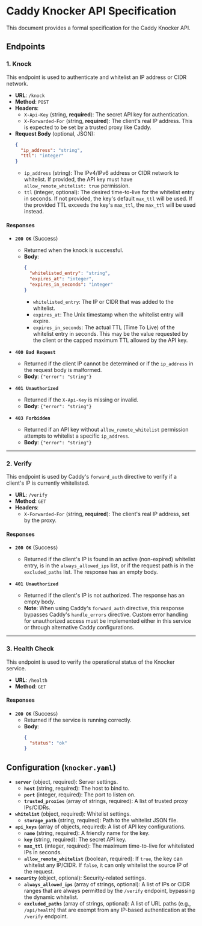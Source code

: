# Caddy Knocker API Specification

This document provides a formal specification for the Caddy Knocker API.

## Endpoints

### 1. Knock

This endpoint is used to authenticate and whitelist an IP address or CIDR network.

*   **URL**: `/knock`
*   **Method**: `POST`
*   **Headers**:
    *   `X-Api-Key` (string, **required**): The secret API key for authentication.
    *   `X-Forwarded-For` (string, **required**): The client's real IP address. This is expected to be set by a trusted proxy like Caddy.
*   **Request Body** (optional, JSON):
    ```json
    {
      "ip_address": "string",
      "ttl": "integer"
    }
    ```
    *   `ip_address` (string): The IPv4/IPv6 address or CIDR network to whitelist. If provided, the API key must have `allow_remote_whitelist: true` permission.
    *   `ttl` (integer, optional): The desired time-to-live for the whitelist entry in seconds. If not provided, the key's default `max_ttl` will be used. If the provided TTL exceeds the key's `max_ttl`, the `max_ttl` will be used instead.

#### Responses

*   **`200 OK`** (Success)
    *   Returned when the knock is successful.
    *   **Body**:
        ```json
        {
          "whitelisted_entry": "string",
          "expires_at": "integer",
          "expires_in_seconds": "integer"
        }
        ```
        *   `whitelisted_entry`: The IP or CIDR that was added to the whitelist.
        *   `expires_at`: The Unix timestamp when the whitelist entry will expire.
        *   `expires_in_seconds`: The actual TTL (Time To Live) of the whitelist entry in seconds. This may be the value requested by the client or the capped maximum TTL allowed by the API key.

*   **`400 Bad Request`**
    *   Returned if the client IP cannot be determined or if the `ip_address` in the request body is malformed.
    *   **Body**: `{"error": "string"}`

*   **`401 Unauthorized`**
    *   Returned if the `X-Api-Key` is missing or invalid.
    *   **Body**: `{"error": "string"}`

*   **`403 Forbidden`**
    *   Returned if an API key without `allow_remote_whitelist` permission attempts to whitelist a specific `ip_address`.
    *   **Body**: `{"error": "string"}`

---

### 2. Verify

This endpoint is used by Caddy's `forward_auth` directive to verify if a client's IP is currently whitelisted.

*   **URL**: `/verify`
*   **Method**: `GET`
*   **Headers**:
    *   `X-Forwarded-For` (string, **required**): The client's real IP address, set by the proxy.

#### Responses

*   **`200 OK`** (Success)
    *   Returned if the client's IP is found in an active (non-expired) whitelist entry, is in the `always_allowed_ips` list, or if the request path is in the `excluded_paths` list. The response has an empty body.

*   **`401 Unauthorized`**
    *   Returned if the client's IP is not authorized. The response has an empty body.
    *   **Note**: When using Caddy's `forward_auth` directive, this response bypasses Caddy's `handle_errors` directive. Custom error handling for unauthorized access must be implemented either in this service or through alternative Caddy configurations.

---

### 3. Health Check

This endpoint is used to verify the operational status of the Knocker service.

*   **URL**: `/health`
*   **Method**: `GET`

#### Responses

*   **`200 OK`** (Success)
    *   Returned if the service is running correctly.
    *   **Body**:
        ```json
        {
          "status": "ok"
        }
        ```

## Configuration (`knocker.yaml`)

- **`server`** (object, required): Server settings.
    - **`host`** (string, required): The host to bind to.
    - **`port`** (integer, required): The port to listen on.
    - **`trusted_proxies`** (array of strings, required): A list of trusted proxy IPs/CIDRs.
- **`whitelist`** (object, required): Whitelist settings.
    - **`storage_path`** (string, required): Path to the whitelist JSON file.
- **`api_keys`** (array of objects, required): A list of API key configurations.
    - **`name`** (string, required): A friendly name for the key.
    - **`key`** (string, required): The secret API key.
    - **`max_ttl`** (integer, required): The maximum time-to-live for whitelisted IPs in seconds.
    - **`allow_remote_whitelist`** (boolean, required): If `true`, the key can whitelist any IP/CIDR. If `false`, it can only whitelist the source IP of the request.
- **`security`** (object, optional): Security-related settings.
    - **`always_allowed_ips`** (array of strings, optional): A list of IPs or CIDR ranges that are always permitted by the `/verify` endpoint, bypassing the dynamic whitelist.
    - **`excluded_paths`** (array of strings, optional): A list of URL paths (e.g., `/api/health`) that are exempt from any IP-based authentication at the `/verify` endpoint.